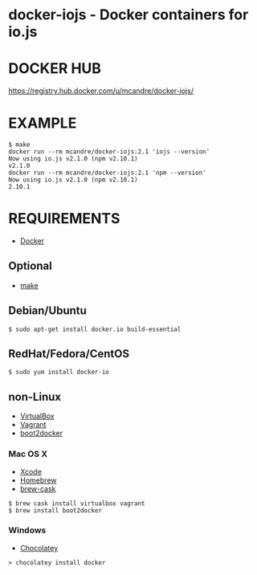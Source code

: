 # docker-iojs - Docker containers for io.js

# DOCKER HUB

https://registry.hub.docker.com/u/mcandre/docker-iojs/

# EXAMPLE

```
$ make
docker run --rm mcandre/docker-iojs:2.1 'iojs --version'
Now using io.js v2.1.0 (npm v2.10.1)
v2.1.0
docker run --rm mcandre/docker-iojs:2.1 'npm --version'
Now using io.js v2.1.0 (npm v2.10.1)
2.10.1
```

# REQUIREMENTS

* [Docker](https://www.docker.com/)

## Optional

* [make](http://www.gnu.org/software/make/)

## Debian/Ubuntu

```
$ sudo apt-get install docker.io build-essential
```

## RedHat/Fedora/CentOS

```
$ sudo yum install docker-io
```

## non-Linux

* [VirtualBox](https://www.virtualbox.org/)
* [Vagrant](https://www.vagrantup.com/)
* [boot2docker](http://boot2docker.io/)

### Mac OS X

* [Xcode](http://itunes.apple.com/us/app/xcode/id497799835?ls=1&mt=12)
* [Homebrew](http://brew.sh/)
* [brew-cask](http://caskroom.io/)

```
$ brew cask install virtualbox vagrant
$ brew install boot2docker
```

### Windows

* [Chocolatey](https://chocolatey.org/)

```
> chocolatey install docker
```
